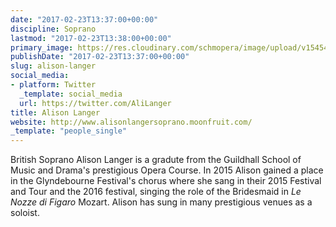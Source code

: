 ```yaml
---
date: "2017-02-23T13:37:00+00:00"
discipline: Soprano
lastmod: "2017-02-23T13:38:00+00:00"
primary_image: https://res.cloudinary.com/schmopera/image/upload/v1545409169/media/webhook-uploads/1487857066623/4631235041_525x485.jpg.jpg
publishDate: "2017-02-23T13:37:00+00:00"
slug: alison-langer
social_media:
- platform: Twitter
  _template: social_media
  url: https://twitter.com/AliLanger
title: Alison Langer
website: http://www.alisonlangersoprano.moonfruit.com/
_template: "people_single"
---
```


British Soprano Alison Langer is a gradute from the Guildhall School of Music and Drama's prestigious Opera Course. In 2015 Alison gained a place in the Glyndebourne Festival's chorus where she sang in their 2015 Festival and Tour and the 2016 festival, singing the role of the Bridesmaid in *Le Nozze di Figaro* Mozart. Alison has sung in many prestigious venues as a soloist.  
